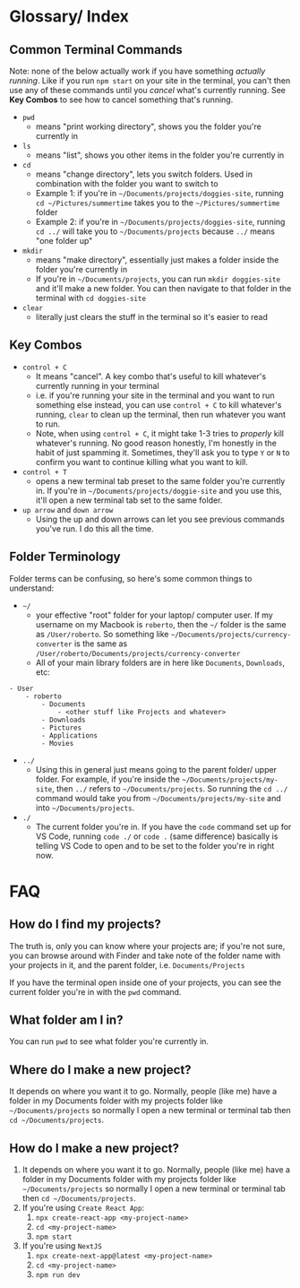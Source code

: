 # Glossary/ Index

## Common Terminal Commands

Note: none of the below actually work if you have something _actually running_. Like if you run `npm start` on your site in the terminal, you can't then use any of these commands until you _cancel_ what's currently running. See **Key Combos** to see how to cancel something that's running.

- `pwd`
  - means "print working directory", shows you the folder you're currently in
- `ls`
  - means "list", shows you other items in the folder you're currently in
- `cd`
  - means "change directory", lets you switch folders. Used in combination with the folder you want to switch to
  - Example 1: if you're in `~/Documents/projects/doggies-site`, running `cd ~/Pictures/summertime` takes you to the `~/Pictures/summertime` folder
  - Example 2: if you're in `~/Documents/projects/doggies-site`, running `cd ../` will take you to `~/Documents/projects` because `../` means "one folder up"
- `mkdir`
  - means "make directory", essentially just makes a folder inside the folder you're currently in
  - If you're in `~/Documents/projects`, you can run `mkdir doggies-site` and it'll make a new folder. You can then navigate to that folder in the terminal with `cd doggies-site`
- `clear`
  - literally just clears the stuff in the terminal so it's easier to read

## Key Combos

- `control + C`
  - It means "cancel". A key combo that's useful to kill whatever's currently running in your terminal
  - i.e. if you're running your site in the terminal and you want to run something else instead, you can use `control + C` to kill whatever's running, `clear` to clean up the terminal, then run whatever you want to run.
  - Note, when using `control + C`, it might take 1-3 tries to _properly_ kill whatever's running. No good reason honestly, I'm honestly in the habit of just spamming it. Sometimes, they'll ask you to type `Y` or `N` to confirm you want to continue killing what you want to kill.
- `control + T`
  - opens a new terminal tab preset to the same folder you're currently in. If you're in `~/Documents/projects/doggie-site` and you use this, it'll open a new terminal tab set to the same folder.
- `up arrow` and `down arrow`
  - Using the up and down arrows can let you see previous commands you've run. I do this all the time.

## Folder Terminology

Folder terms can be confusing, so here's some common things to understand:

- `~/`
  - your effective "root" folder for your laptop/ computer user. If my username on my Macbook is `roberto`, then the `~/` folder is the same as `/User/roberto`. So something like `~/Documents/projects/currency-converter` is the same as `/User/roberto/Documents/projects/currency-converter`
  - All of your main library folders are in here like `Documents`, `Downloads`, etc:

```
- User
	- roberto
		- Documents
			- <other stuff like Projects and whatever>
		- Downloads
		- Pictures
		- Applications
		- Movies
```

- `../`
  - Using this in general just means going to the parent folder/ upper folder. For example, if you're inside the `~/Documents/projects/my-site`, then `../` refers to `~/Documents/projects`. So running the `cd ../` command would take you from `~/Documents/projects/my-site` and into `~/Documents/projects`.
- `./`
  - The current folder you're in. If you have the `code` command set up for VS Code, running `code ./` or `code .` (same difference) basically is telling VS Code to open and to be set to the folder you're in right now.

# FAQ

## How do I find my projects?

The truth is, only you can know where your projects are; if you're not sure, you can browse around with Finder and take note of the folder name with your projects in it, and the parent folder, i.e. `Documents/Projects`

If you have the terminal open inside one of your projects, you can see the current folder you're in with the `pwd` command.

## What folder am I in?

You can run `pwd` to see what folder you're currently in.

## Where do I make a new project?

It depends on where you want it to go. Normally, people (like me) have a folder in my Documents folder with my projects folder like `~/Documents/projects` so normally I open a new terminal or terminal tab then `cd ~/Documents/projects`.

## How do I make a new project?

1. It depends on where you want it to go. Normally, people (like me) have a folder in my Documents folder with my projects folder like `~/Documents/projects` so normally I open a new terminal or terminal tab then `cd ~/Documents/projects`.
2. If you're using `Create React App`:
   1. `npx create-react-app <my-project-name>`
   2. `cd <my-project-name>`
   3. `npm start`
3. If you're using `NextJS`
   1. `npx create-next-app@latest <my-project-name>`
   2. `cd <my-project-name>`
   3. `npm run dev`

